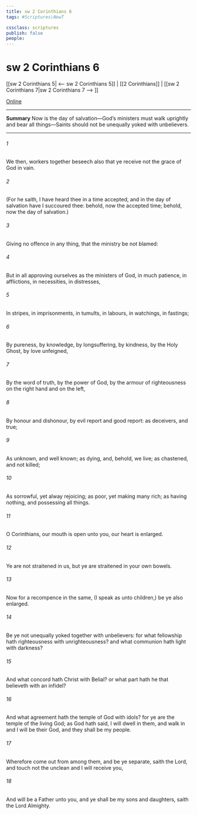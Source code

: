 ```yaml
---
title: sw 2 Corinthians 6
tags: #Scriptures\NewT

cssclass: scriptures
publish: false
people:
---
```


# sw 2 Corinthians 6
[[sw 2 Corinthians 5| <-- sw 2 Corinthians 5]] | [[2 Corinthians]] | [[sw 2 Corinthians 7|sw 2 Corinthians 7 --> ]]

[Online](https://churchofjesuschrist.org/study/scriptures/nt/2-cor/6?lang=eng)

---
__Summary__
Now is the day of salvation—God’s ministers must walk uprightly and bear all things—Saints should not be unequally yoked with unbelievers.

---
###### 1 
We then,  workers together  beseech  also that ye receive not the grace of God in vain.

###### 2 
(For he saith, I have heard thee in a time accepted, and in the day of salvation have I succoured thee: behold, now  the accepted time; behold, now  the day of salvation.)

###### 3 
Giving no offence in any thing, that the ministry be not blamed:

###### 4 
But in all  approving ourselves as the ministers of God, in much patience, in afflictions, in necessities, in distresses,

###### 5 
In stripes, in imprisonments, in tumults, in labours, in watchings, in fastings;

###### 6 
By pureness, by knowledge, by longsuffering, by kindness, by the Holy Ghost, by love unfeigned,

###### 7 
By the word of truth, by the power of God, by the armour of righteousness on the right hand and on the left,

###### 8 
By honour and dishonour, by evil report and good report: as deceivers, and  true;

###### 9 
As unknown, and  well known; as dying, and, behold, we live; as chastened, and not killed;

###### 10 
As sorrowful, yet alway rejoicing; as poor, yet making many rich; as having nothing, and  possessing all things.

###### 11 
O  Corinthians, our mouth is open unto you, our heart is enlarged.

###### 12 
Ye are not straitened in us, but ye are straitened in your own bowels.

###### 13 
Now for a recompence in the same, (I speak as unto  children,) be ye also enlarged.

###### 14 
Be ye not unequally yoked together with unbelievers: for what fellowship hath righteousness with unrighteousness? and what communion hath light with darkness?

###### 15 
And what concord hath Christ with Belial? or what part hath he that believeth with an infidel?

###### 16 
And what agreement hath the temple of God with idols? for ye are the temple of the living God; as God hath said, I will dwell in them, and walk in  and I will be their God, and they shall be my people.

###### 17 
Wherefore come out from among them, and be ye separate, saith the Lord, and touch not the unclean  and I will receive you,

###### 18 
And will be a Father unto you, and ye shall be my sons and daughters, saith the Lord Almighty.

